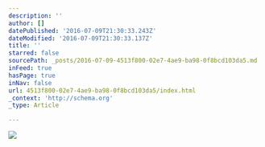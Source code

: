 ```yaml
---
description: ''
author: []
datePublished: '2016-07-09T21:30:33.243Z'
dateModified: '2016-07-09T21:30:33.137Z'
title: ''
starred: false
sourcePath: _posts/2016-07-09-4513f800-02e7-4ae9-ba98-0f8bcd103da5.md
inFeed: true
hasPage: true
inNav: false
url: 4513f800-02e7-4ae9-ba98-0f8bcd103da5/index.html
_context: 'http://schema.org'
_type: Article

---
```

![](https://the-grid-user-content.s3-us-west-2.amazonaws.com/2f431c05-02b9-4904-a3f1-7d11db130797.jpg)
